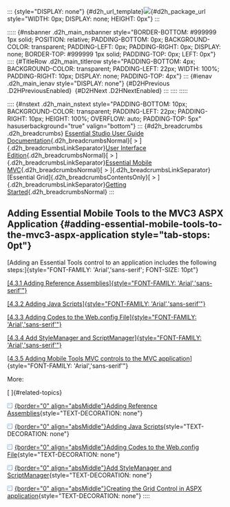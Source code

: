 ::: {style="DISPLAY: none"}
[](ms-xhelp:///?Id=d2h_url_template){#d2h_url_template}![](!package_url!){#d2h_package_url style="WIDTH: 0px; DISPLAY: none; HEIGHT: 0px"}
:::

::::: {#nsbanner .d2h_main_nsbanner style="BORDER-BOTTOM: #999999 1px solid; POSITION: relative; PADDING-BOTTOM: 0px; BACKGROUND-COLOR: transparent; PADDING-LEFT: 0px; PADDING-RIGHT: 0px; DISPLAY: none; BORDER-TOP: #999999 1px solid; PADDING-TOP: 0px; LEFT: 0px"}
:::: {#TitleRow .d2h_main_titlerow style="PADDING-BOTTOM: 4px; BACKGROUND-COLOR: transparent; PADDING-LEFT: 22px; WIDTH: 100%; PADDING-RIGHT: 10px; DISPLAY: none; PADDING-TOP: 4px"}
::: {#ienav .d2h_main_ienav style="DISPLAY: none"}
[](ms-xhelp:///?Id=997ed3c1-0166-44d9-b455-61cb06d07577){#D2HPrevious .D2HPreviousEnabled}  [](ms-xhelp:///?Id=2d82a5e3-8b5e-442a-a7cd-95558f6d1bb8){#D2HNext .D2HNextEnabled}
:::
::::
:::::

:::: {#nstext .d2h_main_nstext style="PADDING-BOTTOM: 10px; BACKGROUND-COLOR: transparent; PADDING-LEFT: 22px; PADDING-RIGHT: 10px; HEIGHT: 100%; OVERFLOW: auto; PADDING-TOP: 5px" hasuserbackground="true" valign="bottom"}
::: {#d2h_breadcrumbs .d2h_breadcrumbs}
[Essential Studio User Guide Documentation](ms-xhelp:///?Id=12457748-09e3-4d74-a240-8e049cedf030){.d2h_breadcrumbsNormal}[ \> ]{.d2h_breadcrumbsLinkSeparator}[User Interface Edition](ms-xhelp:///?Id=c29296b7-531c-413b-a0ec-488ca1f7f669){.d2h_breadcrumbsNormal}[ \> ]{.d2h_breadcrumbsLinkSeparator}[Essential Mobile MVC](ms-xhelp:///?Id=74df42e3-5434-4590-9be6-3ae2f911cbbc){.d2h_breadcrumbsNormal}[ \> ]{.d2h_breadcrumbsLinkSeparator}[Essential Grid]{.d2h_breadcrumbsContentsOnly}[ \> ]{.d2h_breadcrumbsLinkSeparator}[Getting Started](ms-xhelp:///?Id=397f4d98-2e34-4dc5-8b77-1d56a317b150){.d2h_breadcrumbsNormal}
:::

## Adding Essential Mobile Tools to the MVC3 ASPX Application {#adding-essential-mobile-tools-to-the-mvc3-aspx-application style="tab-stops: 0pt"}

[Adding an Essential Tools control to an application includes the following steps:]{style="FONT-FAMILY: 'Arial','sans-serif'; FONT-SIZE: 10pt"}

[[4.3.1 Adding Reference Assemblies]{style="FONT-FAMILY: 'Arial','sans-serif'"}](ms-xhelp:///?Id=2d82a5e3-8b5e-442a-a7cd-95558f6d1bb8)

[[4.3.2 Adding Java Scripts]{style="FONT-FAMILY: 'Arial','sans-serif'"}](ms-xhelp:///?Id=f5fcfb74-89b3-47db-8c0d-56bf3dba45e7)

[[4.3.3 Adding Codes to the Web.config File]{style="FONT-FAMILY: 'Arial','sans-serif'"}](ms-xhelp:///?Id=9ac024a0-198b-48a3-bbae-5cd7f82ae041)

[[4.3.4 Add StyleManager and ScriptManager]{style="FONT-FAMILY: 'Arial','sans-serif'"}](ms-xhelp:///?Id=20a37942-21d1-407e-8394-1b724a8f29d2)

[[4.3.5 Adding Mobile Tools MVC controls to the MVC application](ms-xhelp:///?Id=2b5f6627-1320-4a9f-8c8f-215f023234fe)]{style="FONT-FAMILY: 'Arial','sans-serif'"}

More:

[ ]{#related-topics}

[![](button.gif){border="0" align="absMiddle"}Adding Reference Assemblies](ms-xhelp:///?Id=2d82a5e3-8b5e-442a-a7cd-95558f6d1bb8){style="TEXT-DECORATION: none"}

[![](button.gif){border="0" align="absMiddle"}Adding Java Scripts](ms-xhelp:///?Id=f5fcfb74-89b3-47db-8c0d-56bf3dba45e7){style="TEXT-DECORATION: none"}

[![](button.gif){border="0" align="absMiddle"}Adding Codes to the Web.config File](ms-xhelp:///?Id=9ac024a0-198b-48a3-bbae-5cd7f82ae041){style="TEXT-DECORATION: none"}

[![](button.gif){border="0" align="absMiddle"}Add StyleManager and ScriptManager](ms-xhelp:///?Id=20a37942-21d1-407e-8394-1b724a8f29d2){style="TEXT-DECORATION: none"}

[![](button.gif){border="0" align="absMiddle"}Creating the Grid Control in ASPX application](ms-xhelp:///?Id=2b5f6627-1320-4a9f-8c8f-215f023234fe){style="TEXT-DECORATION: none"}
::::
